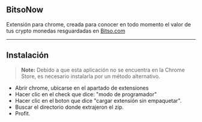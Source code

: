 ## BitsoNow


Extensión para chrome, creada para conocer en todo momento el valor de tus crypto monedas resguardadas en [Bitso.com](https://bitso.com/wallet)

----------


Instalación
-------------

> **Note:**
> Debido a que esta aplicación no se encuentra en la Chrome Store, es necesario instalarla por un método alternativo.


 - Abrir chrome, ubicarse en el apartado de extensiones
 - Hacer clic en el check que dice: "modo de programador"
 - Hacer clic en el boton que dice "cargar extensión sin empaquetar".
 - Buscar el directorio donde extrajeron el zip.
 - Profit.
